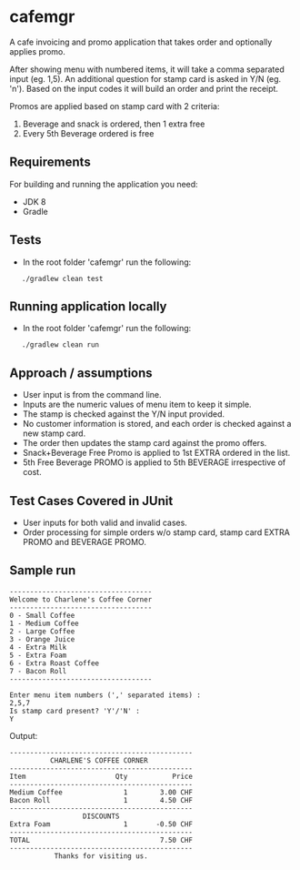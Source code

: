 # cafemgr
A cafe invoicing and promo application that takes order and optionally applies promo.

After showing menu with numbered items, it will take a comma separated input (eg. 1,5).
An additional question for stamp card is asked in Y/N (eg. 'n').
Based on the input codes it will build an order and print the receipt.

Promos are applied based on stamp card with 2 criteria:
1. Beverage and snack is ordered, then 1 extra free
2. Every 5th Beverage ordered is free

## Requirements
For building and running the application you need:
- JDK 8
- Gradle

## Tests
 * In the root folder 'cafemgr' run the following:
  ```
     ./gradlew clean test
  ```
  
## Running application locally
 * In the root folder 'cafemgr' run the following:
  ```
     ./gradlew clean run
  ```
## Approach / assumptions
 * User input is from the command line.
 * Inputs are the numeric values of menu item to keep it simple.
 * The stamp is checked against the Y/N input provided.
 * No customer information is stored, and each order is checked against a new stamp card.
 * The order then updates the stamp card against the promo offers.
 * Snack+Beverage Free Promo is applied to 1st EXTRA ordered in the list.
 * 5th Free Beverage PROMO is applied to 5th BEVERAGE irrespective of cost.
 
 ## Test Cases Covered in JUnit
  * User inputs for both valid and invalid cases.
  * Order processing for simple orders w/o stamp card, stamp card EXTRA PROMO and BEVERAGE PROMO. 
  
## Sample run 

    -----------------------------------
    Welcome to Charlene's Coffee Corner
    -----------------------------------
    0 - Small Coffee
    1 - Medium Coffee
    2 - Large Coffee
    3 - Orange Juice
    4 - Extra Milk
    5 - Extra Foam
    6 - Extra Roast Coffee
    7 - Bacon Roll
    -----------------------------------

    Enter menu item numbers (',' separated items) :
    2,5,7
    Is stamp card present? 'Y'/'N' :
    Y

Output:
        
    ---------------------------------------------
              CHARLENE'S COFFEE CORNER
    ---------------------------------------------
    Item                      Qty           Price
    ---------------------------------------------
    Medium Coffee               1        3.00 CHF
    Bacon Roll                  1        4.50 CHF
    ---------------------------------------------
                      DISCOUNTS
    Extra Foam                  1       -0.50 CHF
    ---------------------------------------------
    TOTAL                                7.50 CHF
    ---------------------------------------------
               Thanks for visiting us.
